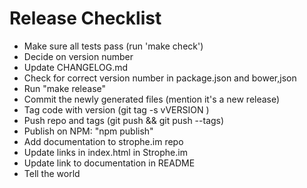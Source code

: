 # Release Checklist

- Make sure all tests pass (run 'make check')
- Decide on version number
- Update CHANGELOG.md
- Check for correct version number in package.json and bower,json
- Run "make release"
- Commit the newly generated files (mention it's a new release)
- Tag code with version (git tag -s vVERSION )
- Push repo and tags (git push && git push --tags)
- Publish on NPM: "npm publish"
- Add documentation to strophe.im repo
- Update links in index.html in Strophe.im
- Update link to documentation in README
- Tell the world
